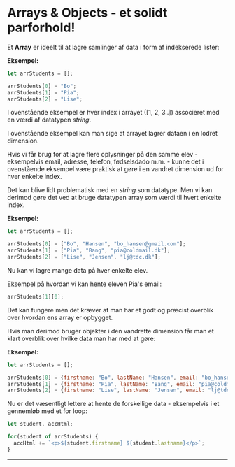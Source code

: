 # Arrays & Objects - et solidt parforhold!

Et **Array** er ideelt til at lagre samlinger af data i form af indekserede lister:

**Eksempel:**
```js
let arrStudents = [];

arrStudents[0] = "Bo";
arrStudents[1] = "Pia";
arrStudents[2] = "Lise";
```
I ovenstående eksempel er hver index i arrayet ([1, 2, 3..]) associeret med en værdi af datatypen *string*.

I ovenstående eksempel kan man sige at arrayet lagrer dataen i en lodret dimension.

Hvis vi får brug for at lagre flere oplysninger på den samme elev - eksempelvis email, adresse, telefon, fødselsdado m.m. - kunne det i ovenstående eksempel være praktisk at gøre i en vandret dimension ud for hver enkelte index.

Det kan blive lidt problematisk med en *string* som datatype. Men vi kan derimod gøre det ved at bruge datatypen array som værdi til hvert enkelte index.

**Eksempel:**
```js
let arrStudents = [];

arrStudents[0] = ["Bo", "Hansen", "bo_hansen@gmail.com"];
arrStudents[1] = ["Pia", "Bang", "pia@coldmail.dk"];
arrStudents[2] = ["Lise", "Jensen", "lj@tdc.dk"];
```
Nu kan vi lagre mange data på hver enkelte elev. 

Eksempel på hvordan vi kan hente eleven Pia's email:
```js
arrStudents[1][0];
```
Det kan fungere men det kræver at man har et godt og præcist overblik over hvordan ens array er opbygget.

Hvis man derimod bruger objekter i den vandrette dimension får man et klart overblik over hvilke data man har med at gøre:

**Eksempel:**
```js
let arrStudents = [];

arrStudents[0] = {firstname: "Bo", lastName: "Hansen", email: "bo_hansen@gmail.com" };
arrStudents[1] = {firstname: "Pia", lastName: "Bang", email: "pia@coldmail.dk" };
arrStudents[2] = {firstname: "Lise", lastName: "Jensen", email: "lj@tdc.dk" };
```
Nu er det væsentligt lettere at hente de forskellige data - eksempelvis i et gennemløb med et for loop:
```js
let student, accHtml;

for(student of arrStudents) {
  accHtml += `<p>${student.firstname} ${student.lastname}</p>`;
}
```
___
